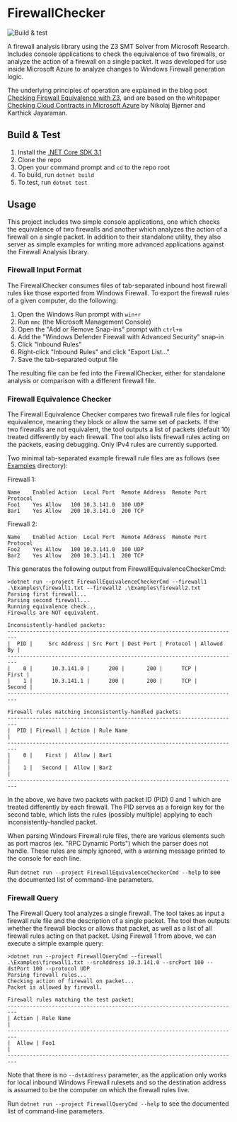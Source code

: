# FirewallChecker

![Build & test](https://github.com/ahelwer/firewallchecker/workflows/build-and-test/badge.svg)

A firewall analysis library using the Z3 SMT Solver from Microsoft Research.
Includes console applications to check the equivalence of two firewalls, or analyze the action of a firewall on a single packet.
It was developed for use inside Microsoft Azure to analyze changes to Windows Firewall generation logic.

The underlying principles of operation are explained in the blog post [Checking Firewall Equivalence with Z3](https://ahelwer.ca/post/2018-02-13-z3-firewall/), and are based on the whitepaper [Checking Cloud Contracts in Microsoft Azure](https://www.microsoft.com/en-us/research/wp-content/uploads/2016/02/nbjorner-icdcit2015.pdf) by Nikolaj Bjørner and Karthick Jayaraman.

## Build & Test

1. Install the [.NET Core SDK 3.1](https://dotnet.microsoft.com/download)
2. Clone the repo
3. Open your command prompt and `cd` to the repo root
4. To build, run `dotnet build`
5. To test, run  `dotnet test`

## Usage

This project includes two simple console applications, one which checks the equivalence of two firewalls and another which analyzes the action of a firewall on a single packet.
In addition to their standalone utility, they also server as simple examples for writing more advanced applications against the Firewall Analysis library.

### Firewall Input Format

The FirewallChecker consumes files of tab-separated inbound host firewall rules like those exported from Windows Firewall. To export the firewall rules of a given computer, do the following:

  1. Open the Windows Run prompt with `win+r`
  2. Run `mmc` (the Microsoft Management Console)
  3. Open the "Add or Remove Snap-ins" prompt with `ctrl+m`
  4. Add the "Windows Defender Firewall with Advanced Security" snap-in
  5. Click "Inbound Rules"
  6. Right-click "Inbound Rules" and click "Export List..."
  7. Save the tab-separated output file

The resulting file can be fed into the FirewallChecker, either for standalone analysis or comparison with a different firewall file.

### Firewall Equivalence Checker

The Firewall Equivalence Checker compares two firewall rule files for logical equivalence, meaning they block or allow the same set of packets.
If the two firewalls are not equivalent, the tool outputs a list of packets (default 10) treated differently by each firewall.
The tool also lists firewall rules acting on the packets, easing debugging. Only IPv4 rules are currently supported.

Two minimal tab-separated example firewall rule files are as follows (see [Examples](./Examples) directory):

Firewall 1:
```
Name	Enabled	Action	Local Port	Remote Address	Remote Port	Protocol
Foo1	Yes	Allow	100	10.3.141.0	100	UDP
Bar1	Yes	Allow	200	10.3.141.0	200	TCP
```

Firewall 2:
```
Name	Enabled	Action	Local Port	Remote Address	Remote Port	Protocol
Foo2	Yes	Allow	100	10.3.141.0	100	UDP
Bar2	Yes	Allow	200	10.3.141.1	200	TCP
```

This generates the following output from FirewallEquivalenceCheckerCmd:

```
>dotnet run --project FirewallEquivalenceCheckerCmd --firewall1 .\Examples\firewall1.txt --firewall2 .\Examples\firewall2.txt
Parsing first firewall...
Parsing second firewall...
Running equivalence check...
Firewalls are NOT equivalent.

Inconsistently-handled packets:
-------------------------------------------------------------------------
|  PID |     Src Address | Src Port | Dest Port | Protocol | Allowed By |
-------------------------------------------------------------------------
|    0 |      10.3.141.0 |      200 |       200 |      TCP |      First |
|    1 |      10.3.141.1 |      200 |       200 |      TCP |     Second |
-------------------------------------------------------------------------

Firewall rules matching inconsistently-handled packets:
-------------------------------------------------------------------------
|  PID | Firewall | Action | Rule Name                                  |
-------------------------------------------------------------------------
|    0 |    First |  Allow | Bar1                                       |
|    1 |   Second |  Allow | Bar2                                       |
-------------------------------------------------------------------------
```

In the above, we have two packets with packet ID (PID) 0 and 1 which are treated differently by each firewall.
The PID serves as a foreign key for the second table, which lists the rules (possibly multiple) applying to each inconsistently-handled packet.


When parsing Windows Firewall rule files, there are various elements such as port macros (ex. "RPC Dynamic Ports") which the parser does not handle.
These rules are simply ignored, with a warning message printed to the console for each line.

Run `dotnet run --project FirewallEquivalenceCheckerCmd --help` to see the documented list of command-line parameters.

### Firewall Query

The Firewall Query tool analyzes a single firewall.
The tool takes as input a firewall rule file and the description of a single packet.
The tool then outputs whether the firewall blocks or allows that packet, as well as a list of all firewall rules acting on that packet.
Using Firewall 1 from above, we can execute a simple example query:

```
>dotnet run --project FirewallQueryCmd --firewall .\Examples\firewall1.txt --srcAddress 10.3.141.0 --srcPort 100 --dstPort 100 --protocol UDP
Parsing firewall rules...
Checking action of firewall on packet...
Packet is allowed by firewall.

Firewall rules matching the test packet:
-------------------------------------------------------------------------
| Action | Rule Name                                                    |
-------------------------------------------------------------------------
|  Allow | Foo1                                                         |
-------------------------------------------------------------------------
```

Note that there is no `--dstAddress` parameter, as the application only works for local inbound Windows Firewall rulesets and so the destination address is assumed to be the computer on which the firewall rules live.

Run `dotnet run --project FirewallQueryCmd --help` to see the documented list of command-line parameters.
